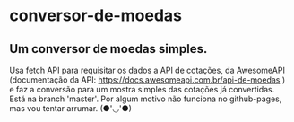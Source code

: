 # conversor-de-moedas
## Um conversor de moedas simples.
Usa fetch API para requisitar os dados a API de cotações, da AwesomeAPI (documentação da API: https://docs.awesomeapi.com.br/api-de-moedas ) e faz a conversão para um mostra simples das cotações já convertidas.
Está na branch 'master'.
Por algum motivo não funciona no github-pages, mas vou tentar arrumar. (●'◡'●)
